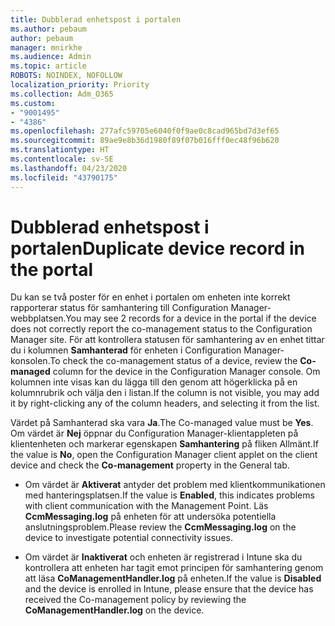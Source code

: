 ```yaml
---
title: Dubblerad enhetspost i portalen
ms.author: pebaum
author: pebaum
manager: mnirkhe
ms.audience: Admin
ms.topic: article
ROBOTS: NOINDEX, NOFOLLOW
localization_priority: Priority
ms.collection: Adm_O365
ms.custom:
- "9001495"
- "4386"
ms.openlocfilehash: 277afc59705e6040f0f9ae0c8cad965bd7d3ef65
ms.sourcegitcommit: 89ae9e8b36d1980f89f07b016fff0ec48f96b620
ms.translationtype: HT
ms.contentlocale: sv-SE
ms.lasthandoff: 04/23/2020
ms.locfileid: "43790175"
---
```

# <a name="duplicate-device-record-in-the-portal"></a><span data-ttu-id="434b1-102">Dubblerad enhetspost i portalen</span><span class="sxs-lookup"><span data-stu-id="434b1-102">Duplicate device record in the portal</span></span>

<span data-ttu-id="434b1-103">Du kan se två poster för en enhet i portalen om enheten inte korrekt rapporterar status för samhantering till Configuration Manager-webbplatsen.</span><span class="sxs-lookup"><span data-stu-id="434b1-103">You may see 2 records for a device in the portal if the device does not correctly report the co-management status to the Configuration Manager site.</span></span> <span data-ttu-id="434b1-104">För att kontrollera statusen för samhantering av en enhet tittar du i kolumnen **Samhanterad** för enheten i Configuration Manager-konsolen.</span><span class="sxs-lookup"><span data-stu-id="434b1-104">To check the co-management status of a device, review the **Co-managed** column for the device in the Configuration Manager console.</span></span> <span data-ttu-id="434b1-105">Om kolumnen inte visas kan du lägga till den genom att högerklicka på en kolumnrubrik och välja den i listan.</span><span class="sxs-lookup"><span data-stu-id="434b1-105">If the column is not visible, you may add it by right-clicking any of the column headers, and selecting it from the list.</span></span>

<span data-ttu-id="434b1-106">Värdet på Samhanterad ska vara **Ja**.</span><span class="sxs-lookup"><span data-stu-id="434b1-106">The Co-managed value must be **Yes**.</span></span> <span data-ttu-id="434b1-107">Om värdet är **Nej** öppnar du Configuration Manager-klientappleten på klientenheten och markerar egenskapen **Samhantering** på fliken Allmänt.</span><span class="sxs-lookup"><span data-stu-id="434b1-107">If the value is **No**, open the Configuration Manager client applet on the client device and check the **Co-management** property in the General tab.</span></span>

- <span data-ttu-id="434b1-108">Om värdet är **Aktiverat** antyder det problem med klientkommunikationen med hanteringsplatsen.</span><span class="sxs-lookup"><span data-stu-id="434b1-108">If the value is **Enabled**, this indicates problems with client communication with the Management Point.</span></span> <span data-ttu-id="434b1-109">Läs **CcmMessaging.log** på enheten för att undersöka potentiella anslutningsproblem.</span><span class="sxs-lookup"><span data-stu-id="434b1-109">Please review the **CcmMessaging.log** on the device to investigate potential connectivity issues.</span></span>

- <span data-ttu-id="434b1-110">Om värdet är **Inaktiverat** och enheten är registrerad i Intune ska du kontrollera att enheten har tagit emot principen för samhantering genom att läsa **CoManagementHandler.log** på enheten.</span><span class="sxs-lookup"><span data-stu-id="434b1-110">If the value is **Disabled** and the device is enrolled in Intune, please ensure that the device has received the Co-management policy by reviewing the **CoManagementHandler.log** on the device.</span></span>
